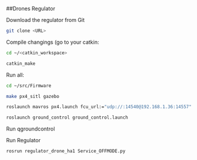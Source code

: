 ##Drones Regulator

Download the regulator from Git

```bash
git clone <URL>
```

Compile changings (go to your catkin:

```bash
cd ~/<catkin_workspace>
```

```bash
catkin_make
```

Run all:

```bash
cd ~/src/Firmware
```

```bash
make px4_sitl gazebo
```

```bash
roslaunch mavros px4.launch fcu_url:="udp://:14540@192.168.1.36:14557"
```

```bash
roslaunch ground_control ground_control.launch
```

Run qgroundcontrol

Run Regulator

```bash
rosrun regulator_drone_ha1 Service_OFFMODE.py
```
